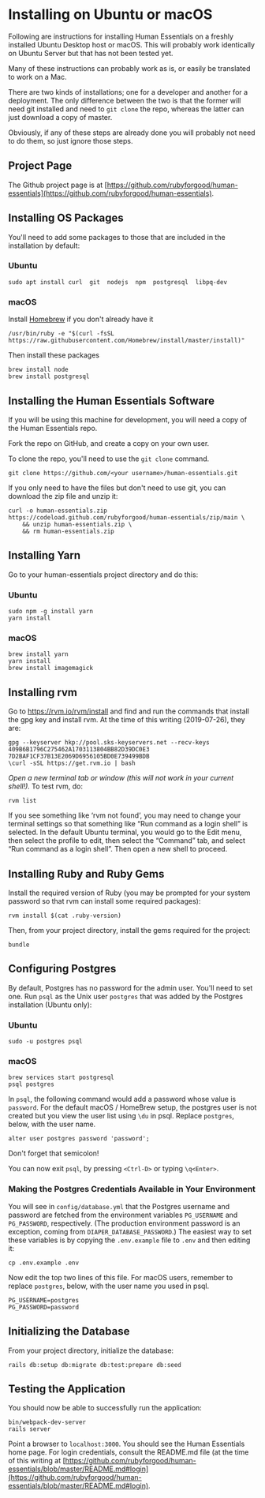 # Installing on Ubuntu or macOS

Following are instructions for installing Human Essentials on a freshly installed Ubuntu Desktop host or macOS. This will probably work identically on Ubuntu Server but that has not been tested yet.

Many of these instructions can probably work as is, or easily be translated to work on a Mac.

There are two kinds of installations; one for a developer and another for a deployment. The only difference between the two is that the former will need git installed and need to `git clone` the repo, whereas the latter can just download a copy of master.

Obviously, if any of these steps are already done you will probably not need to do them, so just ignore those steps.


## Project Page

The Github project page is at [https://github.com/rubyforgood/human-essentials](https://github.com/rubyforgood/human-essentials).


## Installing OS Packages

You'll need to add some packages to those that are included in the installation by default:

### Ubuntu

`sudo apt install curl  git  nodejs  npm  postgresql  libpq-dev`

### macOS

Install [Homebrew](https://brew.sh/) if you don't already have it

```
/usr/bin/ruby -e "$(curl -fsSL https://raw.githubusercontent.com/Homebrew/install/master/install)"
```

Then install these packages

```
brew install node
brew install postgresql
```


## Installing the Human Essentials Software

If you will be using this machine for development, you will need 
a copy of the Human Essentials repo.

Fork the repo on GitHub, and create a copy on your own user.

To clone the repo, you'll need to use the `git clone` command.

`git clone https://github.com/<your username>/human-essentials.git`

If you only need to have the files but don't need to use git, you can download the zip file and unzip it:

```
curl -o human-essentials.zip https://codeload.github.com/rubyforgood/human-essentials/zip/main \
    && unzip human-essentials.zip \
    && rm human-essentials.zip
```


## Installing Yarn

Go to your human-essentials project directory and do this:

### Ubuntu

```
sudo npm -g install yarn
yarn install
```

### macOS

```
brew install yarn
yarn install
brew install imagemagick
```


## Installing rvm

Go to https://rvm.io/rvm/install and find and run the commands that install the gpg key and install rvm. At the time of this writing (2019-07-26), they are:

```
gpg --keyserver hkp://pool.sks-keyservers.net --recv-keys 409B6B1796C275462A1703113804BB82D39DC0E3 7D2BAF1CF37B13E2069D6956105BD0E739499BDB
\curl -sSL https://get.rvm.io | bash
```

_Open a new terminal tab or window (this will not work in your current shell!)._ To test rvm, do:

`rvm list`

If you see something like ‘rvm not found’, you may need to change your terminal settings so that something like “Run command as a login shell” is selected. In the default Ubuntu terminal, you would go to the Edit menu, then select the profile to edit, then select the “Command” tab, and select “Run command as a login shell”. Then open a new shell to proceed.


## Installing Ruby and Ruby Gems

Install the required version of Ruby (you may be prompted for your system password so that rvm can install some required packages):

`rvm install $(cat .ruby-version)`

Then, from your project directory, install the gems required for the project:

`bundle`


## Configuring Postgres

By default, Postgres has no password for the admin user. You'll need to set one. Run `psql` as the Unix user `postgres` that was added by the Postgres installation (Ubuntu only):

### Ubuntu

`sudo -u postgres psql`

### macOS

```
brew services start postgresql
psql postgres
```

In `psql`, the following command would add a password whose value is `password`. For the default macOS / HomeBrew setup, the postgres user is not created but you view the user list using `\du` in psql. Replace `postgres`, below, with the user name.

`alter user postgres password 'password';`

Don't forget that semicolon!

You can now exit `psql`, by pressing `<Ctrl-D>` or typing `\q<Enter>`.


### Making the Postgres Credentials Available in Your Environment

You will see in `config/database.yml` that the Postgres username and password are fetched from the environment variables `PG_USERNAME` and `PG_PASSWORD`, respectively. (The production environment password is an exception, coming from `DIAPER_DATABASE_PASSWORD`.) The easiest way to set these variables is by copying the `.env.example` file to `.env` and then editing it:

`cp .env.example .env`

Now edit the top two lines of this file. For macOS users, remember to replace `postgres`, below, with the user name you used in psql.

```
PG_USERNAME=postgres
PG_PASSWORD=password
```

## Initializing the Database

From your project directory, initialize the database:

`rails db:setup db:migrate db:test:prepare db:seed`

## Testing the Application

You should now be able to successfully run the application:

```
bin/webpack-dev-server
rails server
```

Point a browser to `localhost:3000`. You should see the Human Essentials home page. For login credentials, consult the README.md file (at the time of this writing at [https://github.com/rubyforgood/human-essentials/blob/master/README.md#login](https://github.com/rubyforgood/human-essentials/blob/master/README.md#login).
